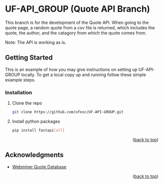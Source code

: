 # UF-API_GROUP (Quote API Branch)

This branch is for the development of the Quote API. When going to the quote page, a random quote from a csv file is returned, which includes the quote, the author, and the catagory from which the quote comes from.

Note: The API is working as is.

## Getting Started

This is an example of how you may give instructions on setting up UF-API-GROUP locally.
To get a local copy up and running follow these simple example steps.

### Installation

1. Clone the repo
   ```sh
   git clone https://github.com/ufosc/UF-API-GROUP.git
   ```
2. Install python packages
   ```sh
   pip install fastapi[all]
   ```
<p align="right">(<a href="#readme-top">back to top</a>)</p>

## Acknowledgments

* [Webminer Quote Database](https://thewebminer.com/buy-famous-quotes-database)

<p align="right">(<a href="#readme-top">back to top</a>)</p>